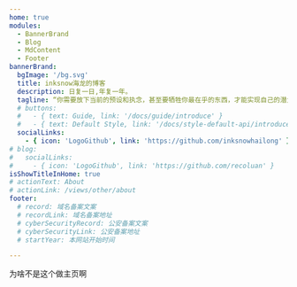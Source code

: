 ```yaml
---
home: true
modules:
  - BannerBrand
  - Blog
  - MdContent
  - Footer
bannerBrand:
  bgImage: '/bg.svg'
  title: inksnow海龙的博客
  description: 日复一日,年复一年。
  tagline: “你需要放下当前的预设和执念，甚至要牺牲你最在乎的东西，才能实现自己的潜力，而不是始终停滞不前”——乔丹·彼得森
  # buttons:
  #   - { text: Guide, link: '/docs/guide/introduce' }
  #   - { text: Default Style, link: '/docs/style-default-api/introduce', type: 'plain' }
  socialLinks:
    - { icon: 'LogoGithub', link: 'https://github.com/inksnowhailong' }
# blog:
#   socialLinks:
#     - { icon: 'LogoGithub', link: 'https://github.com/recoluan' }
isShowTitleInHome: true
# actionText: About
# actionLink: /views/other/about
footer:
  # record: 域名备案文案
  # recordLink: 域名备案地址
  # cyberSecurityRecord: 公安备案文案
  # cyberSecurityLink: 公安备案地址
  # startYear: 本网站开始时间

---
```



<!-- ？？？？ -->
为啥不是这个做主页啊
